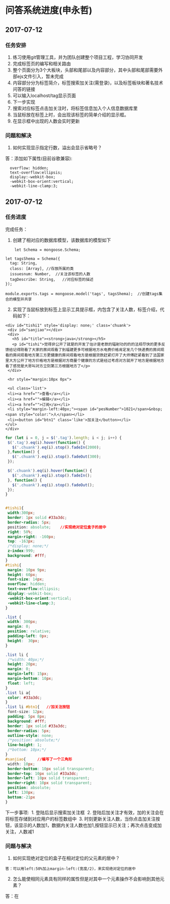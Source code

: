 # 问答系统进度(申永哲)

## 2017-07-12

### 任务安排
1. 练习使用git管理工具，并为团队创建整个项目工程，学习协同开发
1. 完成标签页的编写和相关路由
  1. 整个页面分为3个大板块，头部和尾部以及内容部分，其中头部和尾部需要外部ejs文件引入，暂未完成
  1. 内容部分分为标签简介，标签搜索加关注(需登录)，以及标签板块和著名技术问答的链接
  1. 可以输入localhost/tag显示页面
1. 下一步实现
  1. 搜索对应标签点击加关注时，将标签信息加入个人信息数据库里
  1. 当鼠标放在标签上时，会出现该标签的简单介绍的显示框。
  1. 在显示框中出现的人数会实时更新

### 问题和解决

1. 如何实现显示指定行数，溢出会显示省略号？

答：添加如下属性(目前谷歌兼容):
```  
  overflow: hidden;
  text-overflow:ellipsis;
  display:-webkit-box;
  -webkit-box-orient:vertical;
  -webkit-line-clamp:3;
```

## 2017-07-12

### 任务进度

完成任务：

1. 创建了相对应的数据库模型，该数据库的模型如下
```
    let Schema = mongoose.Schema;
 
let tagsShema = Schema({
  tag: String,
  class: [Array], //存放所属的类
  issuesnum: Number,  //关注该标签的人数
  tagDescribe: String,   //对应标签的描述
});
 
module.exports.tags = mongoose.model('tags', tagsShema);  //创建tags集合的模型并共享
```
 2. 实现了当鼠标放到标签上显示工具提示框，内包含了关注人数，标签介绍，代码如下：
 ```ejs
 <div id="tishi1" style='display: none;' class='chuank'>
  <div id="sanjiao"></div>
  <div>
    <h5 id="title"><strong>java</strong></h5>
    <p id="tishi">觉得非公开了就是的开发了估计是老款的辐射功的的的法规尽快的更多反馈给记得刚看了大家的房间观看了到福建更多可根据地方水电费价格肯定发几个快递费的房间观看的房间观看地方第三方更健康的房间观看地方是根据贷款赶紧打开了大师傅赶紧看到了法国家里大方公开了地方价格地方是根据对方商量个健康的方式是经过考虑对方就开了地方是根据地方看了感觉是大哥叫对方立刻第三方根据地方了</p>
  </div>

  <hr style="margin:10px 0px">

  <ul class='list'>
  <li><a href="">查看</a></li>
  <li><a href="">编辑</a></li>
  <li><a href="">订阅</a></li>
  <li style="margin-left:40px;"><span id="pesNumber">1021</span>&nbsp;<span style="color:">人</span></li>
  <li><button id="btn1" class='like'>加关注</button></li>
</ul>
</div>
 ```
 
 ```js
 for (let i = 0, j = $('.tag').length; i < j; i++) {
  $('.tag').eq(i).hover(function() {
    $('.chuank').eq(i).stop().fadeIn(2000);
  },function() {
    $('.chuank').eq(i).stop().fadeOut(300);
  });
 
  $('.chuank').eq(i).hover(function() {
    $('.chuank').eq(i).stop().fadeIn();
  }, function() {
    $('.chuank').eq(i).stop().fadeOut();
  });
}
 ```
 ```css
 
#tishi1{
  width:300px;
  border: 1px solid #33a3dc;
  border-radius: 5px;
  position: absolute;    //实现绝对定位盒子的居中
  right: 50%;
  margin-right: -160px;
  top: -163px;
  /*display: none;*/
  z-index:999;
  background: #fff;
}
#tishi{
  margin: 10px 9px;
  height: 60px;
  font-size: 14px;
  overflow: hidden;
  text-overflow:ellipsis;
  display:-webkit-box;
  -webkit-box-orient:vertical;
  -webkit-line-clamp:3;
}

.list {
  width: 300px;
  margin: 0;
  position: relative;
  padding-left: 0px;
  height:  30px;
}

.list li {
  /*width: 40px;*/
  height: 20px;
  margin: 0;
  margin-left: 15px;
  margin-bottom: 10px;
  float: left;
}
.list li a{
  color: #33a3dc;
}
.list li #btn1{   //加关注按钮
  font-size: 12px;
  padding: 5px 8px;
  background: #fff;
  border: 1px solid #33a3dc;
  border-radius: 5px;
  outline-style: none;
  /*position: absolute;*/
  line-height: 1;
  /*bottom: 10px;*/
}
#sanjiao{     //编写了一个三角形
  width: 10px;
  border-bottom: 10px solid transparent;
  border-top: 10px solid #33a3dc;
  border-left: 10px solid transparent;
  border-right: 10px solid transparent;
  position: absolute;
  left: 130px;
  bottom:-21px
}
 ```
下一步事项:
  1. 登陆后显示搜索加关注框
  2. 登陆后加关注才有效，加的关注会在将标签存储到对应用户的标签数组中
  3. 时刻更新关注人数，当你点击加关注按钮，该显示的人数加1，数据内关注人数也加1,按钮显示已关注；再次点击变成加关注，人数减1
### 问题与解决

1. 如何实现绝对定位的盒子在相对定位的父元素的居中？
```
答：可以用left:50%加上margin-left:(宽度/2)，来实现绝对定位的居中
```
2. 怎么能使相同元素具有同样的属性但是对其中一个元素操作不会影响到其他元素？

答：在<script>中使用for循环给每一个元素都设置属性
```
for (let i = 0, j = $('.tag').length; i < j; i++) {
  $('.tag').eq(i).hover(function() {
    $('.chuank').eq(i).stop().fadeIn(2000);
  },function() {
    $('.chuank').eq(i).stop().fadeOut(300);
  });
}

```






